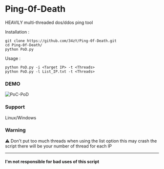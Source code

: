 # Ping-0f-Death
HEAVILY multi-threaded dos/ddos ping tool

Installation :
```shell
git clone https://github.com/34zY/Ping-0f-Death.git
cd Ping-0f-Death/
python PoD.py
```

Usage : 
```shell
python PoD.py -i <Target IP> -t <Threads>
python PoD.py -l List_IP.txt -t <Threads>
```

### DEMO


![PoC-PoD](https://user-images.githubusercontent.com/55347142/211563430-6071af20-46f4-473a-b5de-02344d070072.gif)


### Support

Linux/Windows

### Warning

⚠ Don't put too much threads when using the list option this may crash the script
          there will be your number of thread for each IP
_________________

#### I'm not responsible for bad uses of this script
